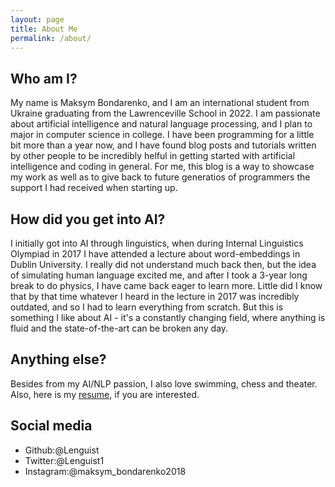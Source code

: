 ```yaml
---
layout: page
title: About Me
permalink: /about/
---
```


## Who am I?

My name is Maksym Bondarenko, and I am an international student from Ukraine graduating from the Lawrenceville School in 2022. I am passionate about artificial intelligence and natural language processing, and I plan to major in computer science in college. I have been programming for a little bit more than a year now, and I have found blog posts and tutorials written by other people to be incredibly helful in getting started with artificial intelligence and coding in general. For me, this blog is a way to showcase my work as well as to give back to future generatios of programmers the support I had received when starting up.

## How did you get into AI?

I initially got into AI through linguistics, when during Internal Linguistics Olympiad in 2017 I have attended a lecture about word-embeddings in Dublin University. I really did not understand much back then, but the idea of simulating human language excited me, and after I took a 3-year long break to do physics, I have came back eager to learn more. Little did I know that by that time whatever I heard in the lecture in 2017 was incredibly outdated, and so I had to learn everything from scratch. But this is something I like about AI - it's a constantly changing field, where anything is fluid and the state-of-the-art can be broken any day.

## Anything else?

Besides from my AI/NLP passion, I also love swimming, chess and theater. Also, here is my [resume](../files/resume.pdf), if you are interested.

## Social media
- Github:@Lenguist
- Twitter:@Lenguist1
- Instagram:@maksym_bondarenko2018

